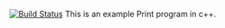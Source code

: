 [![Build Status](https://travis-ci.org/nk-ymnik/lab06.svg?branch=master)](https://travis-ci.org/nk-ymnik/lab06)
This is an example Print program in c++.

